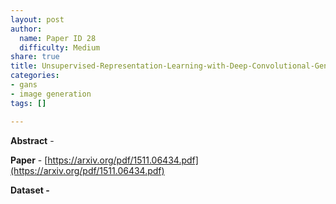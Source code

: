 ```yaml
---
layout: post
author:
  name: Paper ID 28
  difficulty: Medium
share: true
title: Unsupervised-Representation-Learning-with-Deep-Convolutional-Generative-Adversarial-Networks
categories:
- gans
- image generation
tags: []

---
```

**Abstract** - 

**Paper** - [https://arxiv.org/pdf/1511.06434.pdf](https://arxiv.org/pdf/1511.06434.pdf)

**Dataset -** []()
    